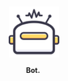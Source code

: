 &nbsp;

<p align="center">
  <img src="./assets/bot.svg" width="20%" alt="notes" />
</p>
<p align="center">
   <b>Bot.</b>&nbsp;
</p>

&nbsp;
